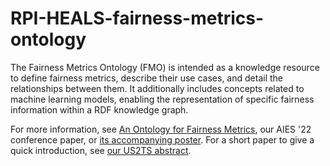 # RPI-HEALS-fairness-metrics-ontology

The Fairness Metrics Ontology (FMO) is intended as a knowledge resource to define fairness metrics, describe their use cases, and detail the relationships between them. It additionally includes concepts related to machine learning models, enabling the representation of specific fairness information within a RDF knowledge graph.

For more information, see [An Ontology for Fairness Metrics](https://dl.acm.org/doi/10.1145/3514094.3534137), our  AIES '22 conference paper, or [its accompanying poster](https://homepages.rpi.edu/~frankj6/aies22.html). For a short paper to give a quick introduction, see [our US2TS abstract](https://homepages.rpi.edu/~frankj6/US2TS-2022-Towards_an_Ontology_for_Fairness_Metrics.pdf). 
